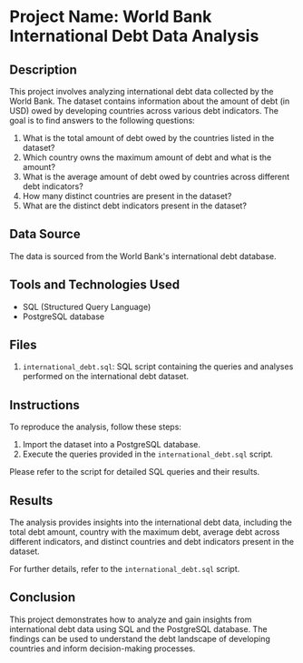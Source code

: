 # Project Name: World Bank International Debt Data Analysis

## Description
This project involves analyzing international debt data collected by the World Bank. The dataset contains information about the amount of debt (in USD) owed by developing countries across various debt indicators. The goal is to find answers to the following questions:

1. What is the total amount of debt owed by the countries listed in the dataset?
2. Which country owns the maximum amount of debt and what is the amount?
3. What is the average amount of debt owed by countries across different debt indicators?
4. How many distinct countries are present in the dataset?
5. What are the distinct debt indicators present in the dataset?

## Data Source
The data is sourced from the World Bank's international debt database.

## Tools and Technologies Used
- SQL (Structured Query Language)
- PostgreSQL database

## Files
1. `international_debt.sql`: SQL script containing the queries and analyses performed on the international debt dataset.

## Instructions
To reproduce the analysis, follow these steps:
1. Import the dataset into a PostgreSQL database.
2. Execute the queries provided in the `international_debt.sql` script.

Please refer to the script for detailed SQL queries and their results.

## Results
The analysis provides insights into the international debt data, including the total debt amount, country with the maximum debt, average debt across different indicators, and distinct countries and debt indicators present in the dataset.

For further details, refer to the `international_debt.sql` script.

## Conclusion
This project demonstrates how to analyze and gain insights from international debt data using SQL and the PostgreSQL database. The findings can be used to understand the debt landscape of developing countries and inform decision-making processes.
